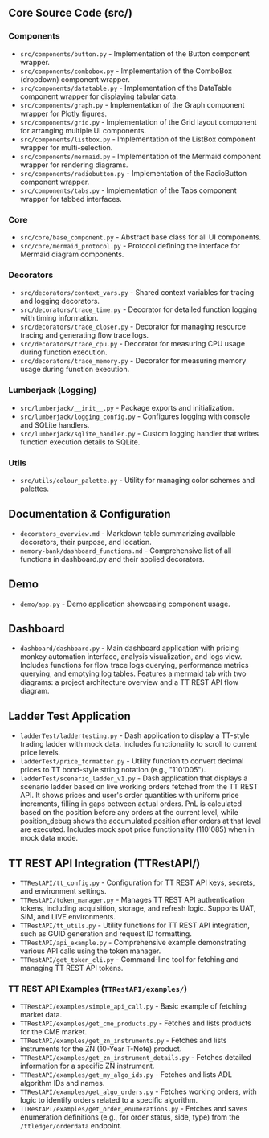 ## Core Source Code (src/)

### Components

- `src/components/button.py` - Implementation of the Button component wrapper.
- `src/components/combobox.py` - Implementation of the ComboBox (dropdown) component wrapper.
- `src/components/datatable.py` - Implementation of the DataTable component wrapper for displaying tabular data.
- `src/components/graph.py` - Implementation of the Graph component wrapper for Plotly figures.
- `src/components/grid.py` - Implementation of the Grid layout component for arranging multiple UI components.
- `src/components/listbox.py` - Implementation of the ListBox component wrapper for multi-selection.
- `src/components/mermaid.py` - Implementation of the Mermaid component wrapper for rendering diagrams.
- `src/components/radiobutton.py` - Implementation of the RadioButton component wrapper.
- `src/components/tabs.py` - Implementation of the Tabs component wrapper for tabbed interfaces.

### Core

- `src/core/base_component.py` - Abstract base class for all UI components.
- `src/core/mermaid_protocol.py` - Protocol defining the interface for Mermaid diagram components.

### Decorators

- `src/decorators/context_vars.py` - Shared context variables for tracing and logging decorators.
- `src/decorators/trace_time.py` - Decorator for detailed function logging with timing information.
- `src/decorators/trace_closer.py` - Decorator for managing resource tracing and generating flow trace logs.
- `src/decorators/trace_cpu.py` - Decorator for measuring CPU usage during function execution.
- `src/decorators/trace_memory.py` - Decorator for measuring memory usage during function execution.

### Lumberjack (Logging)

- `src/lumberjack/__init__.py` - Package exports and initialization.
- `src/lumberjack/logging_config.py` - Configures logging with console and SQLite handlers.
- `src/lumberjack/sqlite_handler.py` - Custom logging handler that writes function execution details to SQLite.

### Utils

- `src/utils/colour_palette.py` - Utility for managing color schemes and palettes.

## Documentation & Configuration

- `decorators_overview.md` - Markdown table summarizing available decorators, their purpose, and location.
- `memory-bank/dashboard_functions.md` - Comprehensive list of all functions in dashboard.py and their applied decorators.

## Demo

- `demo/app.py` - Demo application showcasing component usage.

## Dashboard

- `dashboard/dashboard.py` - Main dashboard application with pricing monkey automation interface, analysis visualization, and logs view. Includes functions for flow trace logs querying, performance metrics querying, and emptying log tables. Features a mermaid tab with two diagrams: a project architecture overview and a TT REST API flow diagram.

## Ladder Test Application

- `ladderTest/laddertesting.py` - Dash application to display a TT-style trading ladder with mock data. Includes functionality to scroll to current price levels.
- `ladderTest/price_formatter.py` - Utility function to convert decimal prices to TT bond-style string notation (e.g., "110'005").
- `ladderTest/scenario_ladder_v1.py` - Dash application that displays a scenario ladder based on live working orders fetched from the TT REST API. It shows prices and user's order quantities with uniform price increments, filling in gaps between actual orders. PnL is calculated based on the position before any orders at the current level, while position_debug shows the accumulated position after orders at that level are executed. Includes mock spot price functionality (110'085) when in mock data mode.

## TT REST API Integration (TTRestAPI/)

- `TTRestAPI/tt_config.py` - Configuration for TT REST API keys, secrets, and environment settings.
- `TTRestAPI/token_manager.py` - Manages TT REST API authentication tokens, including acquisition, storage, and refresh logic. Supports UAT, SIM, and LIVE environments.
- `TTRestAPI/tt_utils.py` - Utility functions for TT REST API integration, such as GUID generation and request ID formatting.
- `TTRestAPI/api_example.py` - Comprehensive example demonstrating various API calls using the token manager.
- `TTRestAPI/get_token_cli.py` - Command-line tool for fetching and managing TT REST API tokens.

### TT REST API Examples (`TTRestAPI/examples/`)
- `TTRestAPI/examples/simple_api_call.py` - Basic example of fetching market data.
- `TTRestAPI/examples/get_cme_products.py` - Fetches and lists products for the CME market.
- `TTRestAPI/examples/get_zn_instruments.py` - Fetches and lists instruments for the ZN (10-Year T-Note) product.
- `TTRestAPI/examples/get_zn_instrument_details.py` - Fetches detailed information for a specific ZN instrument.
- `TTRestAPI/examples/get_my_algo_ids.py` - Fetches and lists ADL algorithm IDs and names.
- `TTRestAPI/examples/get_algo_orders.py` - Fetches working orders, with logic to identify orders related to a specific algorithm.
- `TTRestAPI/examples/get_order_enumerations.py` - Fetches and saves enumeration definitions (e.g., for order status, side, type) from the `/ttledger/orderdata` endpoint.